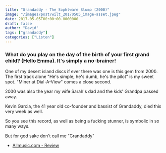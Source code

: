 ```yaml
---
title: "Grandaddy - The Sophtware Slump (2000)"
image: "/images/post/wilt_20170505_image-asset.jpeg"
date: 2017-05-05T00:00:00.0000000
draft: false
author: "David"
tags: ["grandaddy"]
categories: ["Listen"]
---
```

### What do you play on the day of the birth of your first grand child? (Hello Emma). It's simply a no-brainer!

 One of my desert island discs if ever there was one is this gem from 2000. The first track alone "He's simple, he's dumb, he's the pilot" is my sweet spot. "Miner at Dial-A-View" comes a close second. 

 2000 was also the year my wife Sarah's dad and the kids' Grandpa passed away.

 Kevin Garcia, the 41 year old co-founder and bassist of Grandaddy, died this very week as well.

 So you see this record, as well as being a fucking stunner, is symbolic in so many ways. 

 But for god sake don't call me "Grandaddy" 

-  [Allmusic.com - Review](http://www.allmusic.com/album/the-sophtware-slump-mw0000010782)